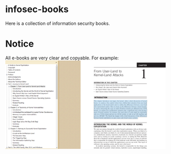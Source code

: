 # infosec-books

Here is a collection of  information security books.

# Notice
All e-books are very clear and copyable.
For example:
![img](./img/sample.png)